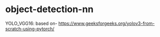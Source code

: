 # object-detection-nn

YOLO_VGG16: based on- https://www.geeksforgeeks.org/yolov3-from-scratch-using-pytorch/
